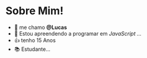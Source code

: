 # Sobre Mim!

- 👋 me chamo **@Lucas**
- 🌱 Estou apreendendo a programar em *JavaScript ...*
- 👍 tenho 15 Anos
- 📚 Estudante...


